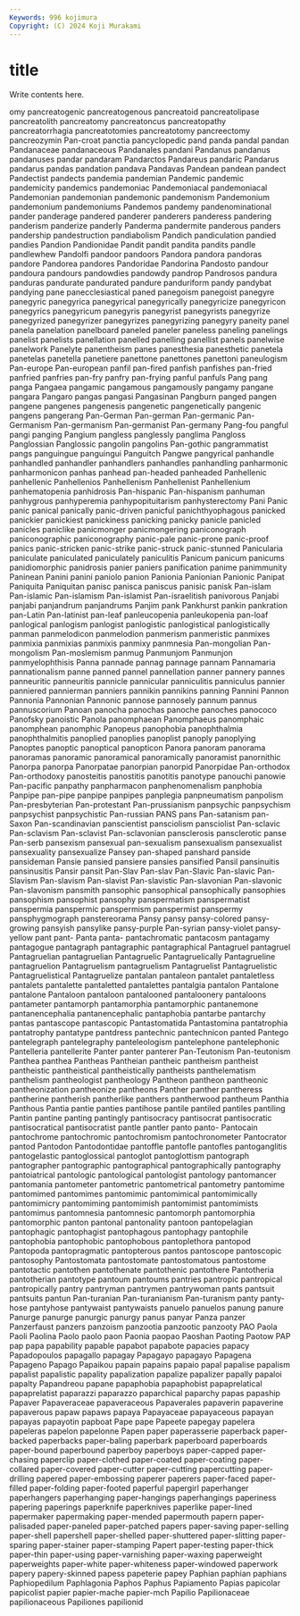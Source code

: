 ```yaml
---
Keywords: 996 kojimura
Copyright: (C) 2024 Koji Murakami
---
```


# title

Write contents here.



omy pancreatogenic pancreatogenous pancreatoid pancreatolipase pancreatolith pancreatomy pancreatoncus pancreatopathy
pancreatorrhagia pancreatotomies pancreatotomy pancreectomy pancreozymin Pan-croat panctia pancyclopedic pand panda
pandal pandan Pandanaceae pandanaceous Pandanales pandani Pandanus pandanus pandanuses pandar
pandaram Pandarctos Pandareus pandaric Pandarus pandarus pandas pandation pandava Pandavas
Pandean pandean pandect Pandectist pandects pandemia pandemian Pandemic pandemic pandemicity
pandemics pandemoniac Pandemoniacal pandemoniacal Pandemonian pandemonian pandemonic pandemonism Pandemonium pandemonium
pandemoniums Pandemos pandemy pandenominational pander panderage pandered panderer panderers panderess
pandering panderism panderize panderly Panderma pandermite panderous panders pandership pandestruction
pandiabolism Pandich pandiculation pandied pandies Pandion Pandionidae Pandit pandit pandita
pandits pandle pandlewhew Pandolfi pandoor pandoors Pandora pandora pandoras pandore
Pandorea pandores Pandoridae Pandorina Pandosto pandour pandoura pandours pandowdies pandowdy
pandrop Pandrosos pandura panduras pandurate pandurated pandure panduriform pandy pandybat
pandying pane panecclesiastical paned panegoism panegoist panegyre panegyric panegyrica panegyrical
panegyrically panegyricize panegyricon panegyrics panegyricum panegyris panegyrist panegyrists panegyrize panegyrized
panegyrizer panegyrizes panegyrizing panegyry paneity panel panela panelation panelboard paneled
paneler paneless paneling panelings panelist panelists panellation panelled panelling panellist
panels panelwise panelwork Panelyte panentheism panes panesthesia panesthetic panetela panetelas
panetella panetiere panettone panettones panettoni paneulogism Pan-europe Pan-european panfil pan-fired
panfish panfishes pan-fried panfried panfries pan-fry panfry pan-frying panful panfuls
Pang pang panga Pangaea pangamic pangamous pangamously pangamy pangane pangara
Pangaro pangas pangasi Pangasinan Pangburn panged pangen pangene pangenes pangenesis
pangenetic pangenetically pangenic pangens pangerang Pan-German Pan-german Pan-germanic Pan-Germanism Pan-germanism
Pan-germanist Pan-germany Pang-fou pangful pangi panging Pangium pangless panglessly panglima
Pangloss Panglossian Panglossic pangolin pangolins Pan-gothic pangrammatist pangs panguingue panguingui
Panguitch Pangwe pangyrical panhandle panhandled panhandler panhandlers panhandles panhandling panharmonic
panharmonicon panhas panhead pan-headed panheaded Panhellenic panhellenic Panhellenios Panhellenism Panhellenist
Panhellenium panhematopenia panhidrosis Pan-hispanic Pan-hispanism panhuman panhygrous panhyperemia panhypopituitarism panhysterectomy
Pani Panic panic panical panically panic-driven panicful panichthyophagous panicked panickier
panickiest panickiness panicking panicky panicle panicled panicles paniclike panicmonger panicmongering
paniconograph paniconographic paniconography panic-pale panic-prone panic-proof panics panic-stricken panic-strike panic-struck
panic-stunned Panicularia paniculate paniculated paniculately paniculitis Panicum panicum panicums panidiomorphic
panidrosis panier paniers panification panime panimmunity Paninean Panini panini paniolo
panion Panionia Panionian Panionic Panipat Paniquita Paniquitan panisc panisca paniscus
panisic panisk Pan-islam Pan-islamic Pan-islamism Pan-islamist Pan-israelitish panivorous Panjabi panjabi
panjandrum panjandrums Panjim pank Pankhurst pankin pankration pan-Latin Pan-latinist pan-leaf
panleucopenia panleukopenia pan-loaf panlogical panlogism panlogist panlogistic panlogistical panlogistically panman
panmelodicon panmelodion panmerism panmeristic panmixes panmixia panmixias panmixis panmixy panmnesia
Pan-mongolian Pan-mongolism Pan-moslemism panmug Panmunjom Panmunjon panmyelophthisis Panna pannade pannag
pannage pannam Pannamaria pannationalism panne panned pannel pannellation panner pannery
pannes panneuritic panneuritis pannicle pannicular panniculitis panniculus pannier panniered pannierman
panniers pannikin pannikins panning Pannini Pannon Pannonia Pannonian Pannonic pannose
pannosely pannum pannus pannuscorium Panoan panocha panochas panoche panoches panococo
Panofsky panoistic Panola panomphaean Panomphaeus panomphaic panomphean panomphic Panopeus panophobia
panophthalmia panophthalmitis panoplied panoplies panoplist panoply panoplying Panoptes panoptic panoptical
panopticon Panora panoram panorama panoramas panoramic panoramical panoramically panoramist panornithic
Panorpa panorpa Panorpatae panorpian panorpid Panorpidae Pan-orthodox Pan-orthodoxy panosteitis panostitis
panotitis panotype panouchi panowie Pan-pacific panpathy panpharmacon panphenomenalism panphobia Panpipe
pan-pipe panpipe panpipes panplegia panpneumatism panpolism Pan-presbyterian Pan-protestant Pan-prussianism panpsychic
panpsychism panpsychist panpsychistic Pan-russian PANS pans Pan-satanism pan-Saxon Pan-scandinavian panscientist
pansciolism pansciolist Pan-sclavic Pan-sclavism Pan-sclavist Pan-sclavonian pansclerosis pansclerotic panse Pan-serb
pansexism pansexual pan-sexualism pansexualism pansexualist pansexuality pansexualize Pansey pan-shaped panshard
panside pansideman Pansie pansied pansiere pansies pansified Pansil pansinuitis pansinusitis
Pansir pansit Pan-Slav Pan-slav Pan-Slavic Pan-slavic Pan-Slavism Pan-slavism Pan-slavist Pan-slavistic
Pan-slavonian Pan-slavonic Pan-slavonism pansmith pansophic pansophical pansophically pansophies pansophism pansophist
pansophy panspermatism panspermatist panspermia panspermic panspermism panspermist panspermy pansphygmograph panstereorama
Pansy pansy pansy-colored pansy-growing pansyish pansylike pansy-purple Pan-syrian pansy-violet pansy-yellow
pant pant- Panta panta- pantachromatic pantacosm pantagamy pantagogue pantagraph pantagraphic
pantagraphical Pantagruel pantagruel Pantagruelian pantagruelian Pantagruelic Pantagruelically Pantagrueline pantagruelion Pantagruelism
pantagruelism Pantagruelist Pantagruelistic Pantagruelistical Pantagruelize pantalan pantaleon pantalet pantaletless pantalets
pantalette pantaletted pantalettes pantalgia pantalon Pantalone pantalone Pantaloon pantaloon pantalooned
pantaloonery pantaloons pantameter pantamorph pantamorphia pantamorphic pantanemone pantanencephalia pantanencephalic pantaphobia
pantarbe pantarchy pantas pantascope pantascopic Pantastomatida Pantastomina pantatrophia pantatrophy pantatype
pantdress pantechnic pantechnicon panted Pantego pantelegraph pantelegraphy panteleologism pantelephone pantelephonic
Pantelleria pantellerite Panter panter panterer Pan-Teutonism Pan-teutonism Panthea panthea Pantheas
Pantheian pantheic pantheism pantheist pantheistic pantheistical pantheistically pantheists panthelematism panthelism
pantheologist pantheology Pantheon pantheon pantheonic pantheonization pantheonize pantheons Panther panther
pantheress pantherine pantherish pantherlike panthers pantherwood pantheum Panthia Panthous Pantia
pantie panties pantihose pantile pantiled pantiles pantiling Pantin pantine panting
pantingly pantisocracy pantisocrat pantisocratic pantisocratical pantisocratist pantle pantler panto panto-
Pantocain pantochrome pantochromic pantochromism pantochronometer Pantocrator pantod Pantodon Pantodontidae pantoffle
pantofle pantofles pantoganglitis pantogelastic pantoglossical pantoglot pantoglottism pantograph pantographer pantographic
pantographical pantographically pantography pantoiatrical pantologic pantological pantologist pantology pantomancer pantomania
pantometer pantometric pantometrical pantometry pantomime pantomimed pantomimes pantomimic pantomimical pantomimically
pantomimicry pantomiming pantomimish pantomimist pantomimists pantomimus pantomnesia pantomnesic pantomorph pantomorphia
pantomorphic panton pantonal pantonality pantoon pantopelagian pantophagic pantophagist pantophagous pantophagy
pantophile pantophobia pantophobic pantophobous pantoplethora pantopod Pantopoda pantopragmatic pantopterous pantos
pantoscope pantoscopic pantosophy Pantostomata pantostomate pantostomatous pantostome pantotactic pantothen pantothenate
pantothenic pantothere Pantotheria pantotherian pantotype pantoum pantoums pantries pantropic pantropical
pantropically pantry pantryman pantrymen pantrywoman pants pantsuit pantsuits pantun Pan-turanian
Pan-turanianism Pan-turanism panty panty-hose pantyhose pantywaist pantywaists panuelo panuelos panung
panure Panurge panurge panurgic panurgy panus panyar Panza panzer Panzerfaust
panzers panzoism panzootia panzootic panzooty PAO Paola Paoli Paolina Paolo
paolo paon Paonia paopao Paoshan Paoting Paotow PAP pap papa
papability papable papabot papabote papacies papacy Papadopoulos papagallo papagay Papagayo
papagayo Papagena Papageno Papago Papaikou papain papains papaio papal papalise
papalism papalist papalistic papality papalization papalize papalizer papally papaloi papalty
Papandreou papane papaphobia papaphobist papaprelatical papaprelatist paparazzi paparazzo paparchical paparchy
papas papaship Papaver Papaveraceae papaveraceous Papaverales papaverin papaverine papaverous papaw
papaws papaya Papayaceae papayaceous papayan papayas papayotin papboat Pape pape
Papeete papegay papelera papeleras papelon papelonne Papen paper paperasserie paperback
paper-backed paperbacks paper-baling paperbark paperboard paperboards paper-bound paperbound paperboy paperboys
paper-capped paper-chasing paperclip paper-clothed paper-coated paper-coating paper-collared paper-covered paper-cutter paper-cutting
papercutting paper-drilling papered paper-embossing paperer paperers paper-faced paper-filled paper-folding paper-footed
paperful papergirl paperhanger paperhangers paperhanging paper-hangings paperhangings paperiness papering paperings
paperknife paperknives paperlike paper-lined papermaker papermaking paper-mended papermouth papern paper-palisaded
paper-paneled paper-patched papers paper-saving paper-selling paper-shell papershell paper-shelled paper-shuttered paper-slitting
paper-sparing paper-stainer paper-stamping Papert paper-testing paper-thick paper-thin paper-using paper-varnishing paper-waxing
paperweight paperweights paper-white paper-whiteness paper-windowed paperwork papery papery-skinned papess papeterie
papey Paphian paphian paphians Paphiopedilum Paphlagonia Paphos Paphus Papiamento Papias
papicolar papicolist papier papier-mache papier-mch Papilio Papilionaceae papilionaceous Papiliones papilionid
